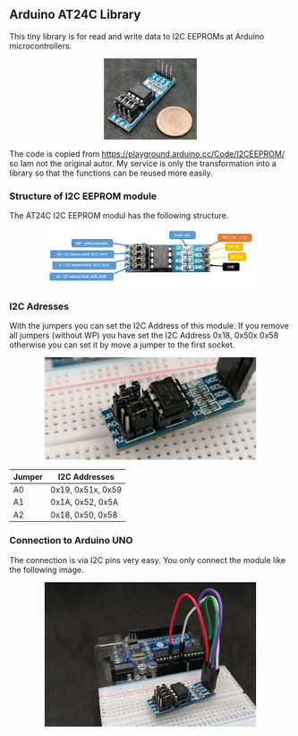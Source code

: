## Arduino AT24C Library
This tiny library is for read and write data to I2C EEPROMs at Arduino microcontrollers.

<p align="center" width="100%">
    <img width="33%" src="https://github.com/StefanDraeger/AT24C256EEPROM_lib/blob/main/documentation/AT24C256_EEPROM.png">
</p>


The code is copied from https://playground.arduino.cc/Code/I2CEEPROM/ so Iam not the original autor.
My service is only the transformation into a library so that the functions can be reused more easily.
###  Structure of I2C EEPROM module
The AT24C I2C EEPROM modul has the following structure.

<p align="center" width="100%">
    <img width="75%" src="https://github.com/StefanDraeger/AT24C256EEPROM_lib/blob/main/documentation/I2C_EEPROM_Pinout.webp">
</p>

### I2C Adresses
With the jumpers you can set the I2C Address of this module. If you remove all jumpers (without WP) you have set the I2C Address 0x18, 0x50x 0x58 otherwise you can set it by move a jumper to the first socket. 

<p align="center" width="100%">
    <img width="75%" src="https://github.com/StefanDraeger/AT24C256EEPROM_lib/blob/main/documentation/EEPROM_256K_A0_active.webp">
</p>

|Jumper|I2C Addresses  |
|--|--|
|A0  |0x19, 0x51x, 0x59  |
|A1  |0x1A, 0x52, 0x5A   |
|A2  |0x18, 0x50, 0x58  |

###  Connection to Arduino UNO
The connection is via I2C pins very easy. You only connect the module like the following image.

<p align="center" width="100%">
    <img width="75%" src="https://github.com/StefanDraeger/AT24C256EEPROM_lib/blob/main/documentation/ArduinoUNO_I2C_256K_EEPROM.webp">
</p>